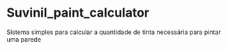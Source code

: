 # Suvinil_paint_calculator
Sistema simples para calcular a quantidade de tinta necessária para pintar uma parede
